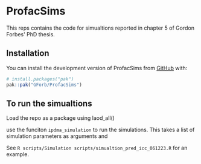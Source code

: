 
# ProfacSims

This reps contains the code for simualtions reported in chapter 5 of Gordon Forbes' PhD thesis.

## Installation

You can install the development version of ProfacSims from [GitHub](https://github.com/) with:

``` r
# install.packages("pak")
pak::pak("GForb/ProfacSims")
```

## To run the simualtions
Load the repo as a package using laod_all()

use the funciton `ipdma_simulation` to run the simulations. This takes a list of simulation parameters as arguments and 

See `R scripts/Simulation scripts/simualtion_pred_icc_061223.R` for an example.
